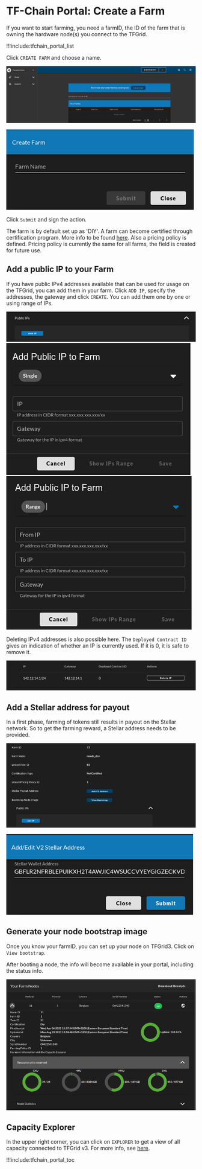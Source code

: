 # TF-Chain Portal: Create a Farm

If you want to start farming, you need a farmID, the ID of the farm that is owning the hardware node(s) you connect to the TFGrid.

!!!include:tfchain_portal_list

Click `CREATE FARM` and choose a name.

![ ](../img/dashboard_portal_farm.png ':size=600')

![ ](../img/dashboard_portal_create_farm.png ':size=300')

Click `Submit` and sign the action.

The farm is by default set up as 'DIY'. A farm can become certified through certification program. More info to be found [here](threefold:farming_certified_requirements).
Also a pricing policy is defined. Pricing policy is currently the same for all farms, the field is created for future use.

## Add a public IP to your Farm

If you have public IPv4 addresses available that can be used for usage on the TFGrid, you can add them in your farm.
Click `ADD IP`, specify the addresses, the gateway and click `CREATE`.
You can add them one by one or using range of IPs.

![ ](../img/dashboard_portal_ip_add.png ':size=600')
![ ](../img/dashboard_portal_ip_add_detail.png ':size=300')
![ ](../img/dashboard_portal_ip_add_detail_range.png ':size=300')

Deleting IPv4 addresses is also possible here. The `Deployed Contract ID` gives an indication of whether an IP is currently used. If it is 0, it is safe to remove it.

![ ](../img/dashboard_portal_ip_result.png ':size=400')

## Add a Stellar address for payout

In a first phase, farming of tokens still results in payout on the Stellar network. So to get the farming reward, a Stellar address needs to be provided.

![ ](../img/dashboard_portal_farm0.png ':size=600')

![ ](../img/dashboard_portal_stellar.png ':size=400')

## Generate your node bootstrap image

Once you know your farmID, you can set up your node on TFGrid3. Click on `View bootstrap`.

After booting a node, the info will become available in your portal, including the status info.

![ ](../img/dashboard_portal_node_info.png ':size=600')

## Capacity Explorer

In the upper right corner, you can click on `EXPLORER` to get a view of all capacity connected to TFGrid v3. For more info, see [here](explorer_home).

!!!include:tfchain_portal_toc
